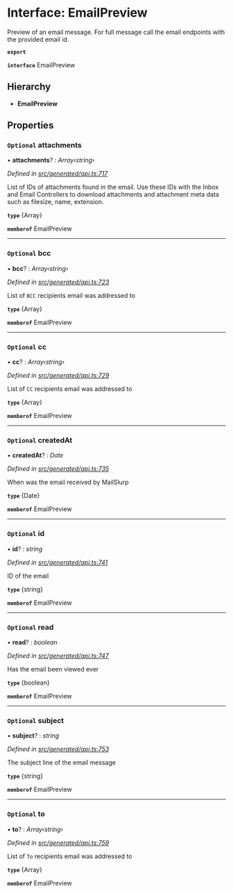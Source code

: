 # Interface: EmailPreview

Preview of an email message. For full message call the email endpoints with the provided email id.

**`export`** 

**`interface`** EmailPreview

## Hierarchy

* **EmailPreview**

## Properties

### `Optional` attachments

• **attachments**? : *Array‹string›*

*Defined in [src/generated/api.ts:717](https://github.com/mailslurp/mailslurp-client-ts-js/blob/6b83217/src/generated/api.ts#L717)*

List of IDs of attachments found in the email. Use these IDs with the Inbox and Email Controllers to download attachments and attachment meta data such as filesize, name, extension.

**`type`** {Array<string>}

**`memberof`** EmailPreview

___

### `Optional` bcc

• **bcc**? : *Array‹string›*

*Defined in [src/generated/api.ts:723](https://github.com/mailslurp/mailslurp-client-ts-js/blob/6b83217/src/generated/api.ts#L723)*

List of `BCC` recipients email was addressed to

**`type`** {Array<string>}

**`memberof`** EmailPreview

___

### `Optional` cc

• **cc**? : *Array‹string›*

*Defined in [src/generated/api.ts:729](https://github.com/mailslurp/mailslurp-client-ts-js/blob/6b83217/src/generated/api.ts#L729)*

List of `CC` recipients email was addressed to

**`type`** {Array<string>}

**`memberof`** EmailPreview

___

### `Optional` createdAt

• **createdAt**? : *Date*

*Defined in [src/generated/api.ts:735](https://github.com/mailslurp/mailslurp-client-ts-js/blob/6b83217/src/generated/api.ts#L735)*

When was the email received by MailSlurp

**`type`** {Date}

**`memberof`** EmailPreview

___

### `Optional` id

• **id**? : *string*

*Defined in [src/generated/api.ts:741](https://github.com/mailslurp/mailslurp-client-ts-js/blob/6b83217/src/generated/api.ts#L741)*

ID of the email

**`type`** {string}

**`memberof`** EmailPreview

___

### `Optional` read

• **read**? : *boolean*

*Defined in [src/generated/api.ts:747](https://github.com/mailslurp/mailslurp-client-ts-js/blob/6b83217/src/generated/api.ts#L747)*

Has the email been viewed ever

**`type`** {boolean}

**`memberof`** EmailPreview

___

### `Optional` subject

• **subject**? : *string*

*Defined in [src/generated/api.ts:753](https://github.com/mailslurp/mailslurp-client-ts-js/blob/6b83217/src/generated/api.ts#L753)*

The subject line of the email message

**`type`** {string}

**`memberof`** EmailPreview

___

### `Optional` to

• **to**? : *Array‹string›*

*Defined in [src/generated/api.ts:759](https://github.com/mailslurp/mailslurp-client-ts-js/blob/6b83217/src/generated/api.ts#L759)*

List of `To` recipients email was addressed to

**`type`** {Array<string>}

**`memberof`** EmailPreview
